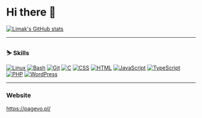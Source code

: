 # Hi there 👋

[![Limak's GitHub stats](https://github-readme-stats.vercel.app/api?username=Limak15)](https://github.com/anuraghazra/github-readme-stats)

---

### :skier: Skills
[![Linux](https://img.shields.io/badge/Linux-FCC624?logo=linux&logoColor=black)](#)
[![Bash](https://img.shields.io/badge/Bash-4EAA25?logo=gnubash&logoColor=fff)](#)
[![Git](https://img.shields.io/badge/Git-F05032?logo=git&logoColor=fff)](#)
[![C](https://img.shields.io/badge/C-00599C?logo=c&logoColor=white)](#)
[![CSS](https://img.shields.io/badge/CSS-639?logo=css&logoColor=fff)](#)
[![HTML](https://img.shields.io/badge/HTML-%23E34F26.svg?logo=html5&logoColor=white)](#)
[![JavaScript](https://img.shields.io/badge/JavaScript-F7DF1E?logo=javascript&logoColor=000)](#)
[![TypeScript](https://img.shields.io/badge/TypeScript-3178C6?logo=typescript&logoColor=fff)](#)
[![PHP](https://img.shields.io/badge/php-%23777BB4.svg?&logo=php&logoColor=white)](#)
[![WordPress](https://img.shields.io/badge/WordPress-%2321759B.svg?logo=wordpress&logoColor=white)](#)

---

### Website
https://pagevo.pl/

